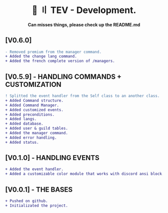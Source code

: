<h1 align="center">
 🦫 〢 TEV - Development.
</h1>
<h4 align="center">
    Can misses things, please check up the README.md
<h5>

## [V0.6.0]
```diff
- Removed premium from the manager command.
+ Added the change lang command.
+ Added the french complete version of /managers.
```

## [V0.5.9] - HANDLING COMMANDS + CUSTOMIZATION
```diff
! Splitted the event handler from the Self class to an another class.
+ Added Command structure.
+ Added Command Manager.
+ Added customized events.
+ Added preconditions.
+ Added langs.
+ Added database.
+ Added user & guild tables.
+ Added the manager command.
+ Added error handling.
+ Added status.
```

## [V0.1.0] - HANDLING EVENTS
```diff
+ Added the event handler.
+ Added a customizable color module that works with discord ansi block.
```

## [V0.0.1] - THE BASES
```diff
+ Pushed on github.
+ Initializated the project.
```